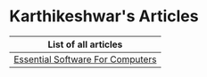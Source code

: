 # Karthikeshwar's Articles


| List of all articles           |
| ------------------------------------ |
| [Essential Software For Computers](https://github.com/Karthikeshwar1/Karthikeshwar1/blob/main/blog/articles/Essential_Software_For_Computers.md) |
